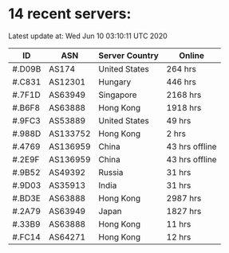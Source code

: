 # 14 recent servers:

Latest update at: Wed Jun 10 03:10:11 UTC 2020

| ID | ASN | Server Country | Online |
| -- | --- | -------------- | ------ |
| #.D09B | AS174 | United States | 264 hrs |
| #.C831 | AS12301 | Hungary | 446 hrs |
| #.7F1D | AS63949 | Singapore | 2168 hrs |
| #.B6F8 | AS63888 | Hong Kong | 1918 hrs |
| #.9FC3 | AS53889 | United States | 49 hrs |
| #.988D | AS133752 | Hong Kong | 2 hrs |
| #.4769 | AS136959 | China | 43 hrs offline |
| #.2E9F | AS136959 | China | 43 hrs offline |
| #.9B52 | AS49392 | Russia | 31 hrs |
| #.9D03 | AS35913 | India | 31 hrs |
| #.BD3E | AS63888 | Hong Kong | 2987 hrs |
| #.2A79 | AS63949 | Japan | 1827 hrs |
| #.33B9 | AS63888 | Hong Kong | 11 hrs |
| #.FC14 | AS64271 | Hong Kong | 12 hrs |

